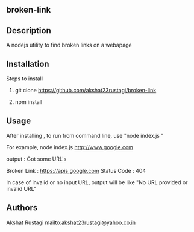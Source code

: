 ## broken-link

## Description

A nodejs utility to find broken links on a webapage

## Installation

Steps to install

1. git clone https://github.com/akshat23rustagi/broken-link

2. npm install

## Usage

After installing , to run from command line, use "node index.js <url of the webapge>"

For example, node index.js http://www.google.com

output : Got some URL's

 Broken Link : https://apis.google.com Status Code : 404


In case of invalid or no input URL, output will be like "No URL provided or invalid URL"

## Authors

Akshat Rustagi mailto:akshat23rustagi@yahoo.co.in
